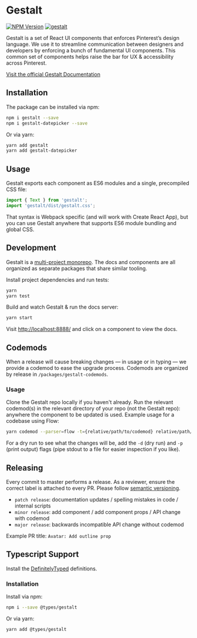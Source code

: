 # Gestalt

[![NPM Version](https://img.shields.io/npm/v/gestalt.svg)](https://www.npmjs.com/package/gestalt) [![gestalt](https://img.shields.io/endpoint?url=https://dashboard.cypress.io/badge/simple/x99ctf/master&style=flat&logo=cypress)](https://dashboard.cypress.io/projects/x99ctf/runs)

Gestalt is a set of React UI components that enforces Pinterest’s design language. We use it to streamline communication between designers and developers by enforcing a bunch of fundamental UI components. This common set of components helps raise the bar for UX & accessibility across Pinterest.

[Visit the official Gestalt Documentation](https://gestalt.pinterest.systems//)

## Installation

The package can be installed via npm:

```bash
npm i gestalt --save
npm i gestalt-datepicker --save
```

Or via yarn:

```bash
yarn add gestalt
yarn add gestalt-datepicker
```

## Usage

Gestalt exports each component as ES6 modules and a single, precompiled CSS file:

```js
import { Text } from 'gestalt';
import 'gestalt/dist/gestalt.css';
```

That syntax is Webpack specific (and will work with Create React App), but you can use Gestalt anywhere that supports ES6 module bundling and global CSS.

## Development

Gestalt is a [multi-project monorepo](https://yarnpkg.com/lang/en/docs/workspaces/). The docs and components are all organized as separate packages that share similar tooling.

Install project dependencies and run tests:

```bash
yarn
yarn test
```

Build and watch Gestalt & run the docs server:

```bash
yarn start
```

Visit [http://localhost:8888/](http://localhost:8888) and click on a component to view the docs.

## Codemods

When a release will cause breaking changes — in usage or in typing — we provide a codemod to ease the upgrade process. Codemods are organized by release in `/packages/gestalt-codemods`.

### Usage

Clone the Gestalt repo locally if you haven't already. Run the relevant codemod(s) in the relevant directory of your repo (not the Gestalt repo): anywhere the component to be updated is used. Example usage for a codebase using Flow:

```bash
yarn codemod --parser=flow -t={relative/path/to/codemod} relative/path/to/your/code
```

For a dry run to see what the changes will be, add the `-d` (dry run) and `-p` (print output) flags (pipe stdout to a file for easier inspection if you like).

## Releasing

Every commit to master performs a release. As a reviewer, ensure the correct label is attached to every PR. Please follow [semantic versioning](https://semver.org/).

- `patch release`: documentation updates / spelling mistakes in code / internal scripts
- `minor release`: add component / add component props / API change with codemod
- `major release`: backwards incompatible API change without codemod

Example PR title: `Avatar: Add outline prop`

## Typescript Support

Install the [DefinitelyTyped](https://www.npmjs.com/package/@types/gestalt) definitions.

### Installation

Install via npm:

```bash
npm i --save @types/gestalt
```

Or via yarn:

```bash
yarn add @types/gestalt
```
